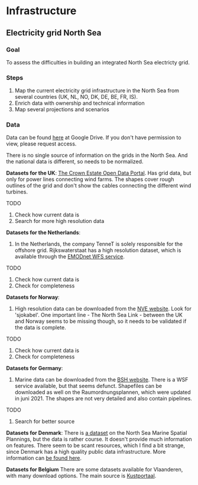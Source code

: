 # Infrastructure

## Electricity grid North Sea

### Goal

To assess the difficulties in building an integrated North Sea electricty grid. 

### Steps

1. Map the current electricity grid infrastructure in the North Sea from several countries (UK, NL, NO, DK, DE, BE, FR, IS).
2. Enrich data with ownership and technical information
3. Map several projections and scenarios


### Data

Data can be found [here](https://drive.google.com/drive/folders/172s9TT5Hku6foSEVWFAkqgUh7G5RAGQV?usp=sharing) at Google Drive. If you don't have permission to view, please request access.

There is no single source of information on the grids in the North Sea. And the national data is different, so needs to be normalized.

**Datasets for the UK**:
[The Crown Estate Open Data Portal](https://opendata-thecrownestate.opendata.arcgis.com/). Has grid data, but only for power lines connecting wind farms. The shapes cover rough outlines of the grid and don't show the cables connecting the different wind turbines.

TODO
1. Check how current data is
2. Search for more high resolution data

**Datasets for the Netherlands**:
1. In the Netherlands, the company TenneT is solely responsible for the offshore grid. Rijkswaterstaat has a high resolution dataset, which is available through the [EMODnet WFS service](https://emodnet.ec.europa.eu/en/emodnet-web-service-documentation). 

TODO
1. Check how current data is
2. Check for completeness

**Datasets for Norway**:
1. High resolution data can be downloaded from the [NVE website](https://www.nve.no/map-services/). Look for 'sjokabel'. One important line - The North Sea Link - between the UK and Norway seems to be missing though, so it needs to be validated if the data is complete. 

TODO
1. Check how current data is
2. Check for completeness

**Datasets for Germany**:
1. Marine data can be downloaded from the [BSH website](https://www.bsh.de/EN/DATA/GeoSeaPortal/geoseaportal_node.html;jsessionid=EF13EF81A7B022395391958E30AF2BE3.live21301). There is a WSF service available, but that seems defunct. Shapefiles can be downloaded as well on the Raumordnungsplannen, which were updated in juni 2021. The shapes are not very detailed and also contain pipelines. 

TODO
1. Search for better source

**Datasets for Denmark**:
There is [a dataset](https://geodata-info.dk/srv/dan/catalog.search#/metadata/44b34117-cf77-40ed-a099-6ec1a5e6bb75) on the North Sea Marine Spatial Plannings, but the data is rather course. It doesn't provide much information on features. There seem to be scant resources, which I find a bit strange, since Denmark has a high quality public data infrastructure. More information can [be found here](https://dma.dk/growth-and-framework-conditions/maritime-spatial-plan).

**Datasets for Belgium**
There are some datasets available for Vlaanderen, with many download options. The main source is [Kustportaal](https://www.kustportaal.be/nl). 
